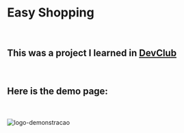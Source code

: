 <h1>Easy Shopping</h1>
<br>
<h2>This was a project I learned in <a href="https://rodolfomori.com.br/devclub/">DevClub</a></h2>
<br>
<h2>Here is the demo page:</h2>
<br>
<br>
<img src="https://uploaddeimagens.com.br/images/004/023/904/original/picwish.png?1663345143" alt="logo-demonstracao">
